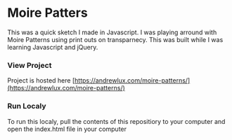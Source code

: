 # Moire Patters
This was a quick sketch I made in Javascript. I was playing arround with Moire Patterns using print outs on transparnecy. This was built while I was learning Javascript and jQuery.

### View Project
Project is hosted here [https://andrewlux.com/moire-patterns/](https://andrewlux.com/moire-patterns/)

### Run Localy
To run this localy, pull the contents of this repositiory to your computer and open the index.html file in your computer